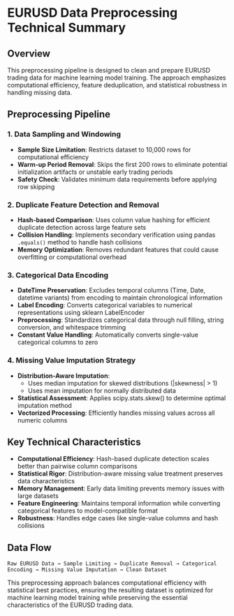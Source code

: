 # EURUSD Data Preprocessing Technical Summary

## Overview

This preprocessing pipeline is designed to clean and prepare EURUSD trading data for machine learning model training. The approach emphasizes computational efficiency, feature deduplication, and statistical robustness in handling missing data.

## Preprocessing Pipeline

### 1. Data Sampling and Windowing
- **Sample Size Limitation**: Restricts dataset to 10,000 rows for computational efficiency
- **Warm-up Period Removal**: Skips the first 200 rows to eliminate potential initialization artifacts or unstable early trading periods
- **Safety Check**: Validates minimum data requirements before applying row skipping

### 2. Duplicate Feature Detection and Removal
- **Hash-based Comparison**: Uses column value hashing for efficient duplicate detection across large feature sets
- **Collision Handling**: Implements secondary verification using pandas `.equals()` method to handle hash collisions
- **Memory Optimization**: Removes redundant features that could cause overfitting or computational overhead

### 3. Categorical Data Encoding
- **DateTime Preservation**: Excludes temporal columns (Time, Date, datetime variants) from encoding to maintain chronological information
- **Label Encoding**: Converts categorical variables to numerical representations using sklearn LabelEncoder
- **Preprocessing**: Standardizes categorical data through null filling, string conversion, and whitespace trimming
- **Constant Value Handling**: Automatically converts single-value categorical columns to zero

### 4. Missing Value Imputation Strategy
- **Distribution-Aware Imputation**: 
  - Uses median imputation for skewed distributions (|skewness| > 1)
  - Uses mean imputation for normally distributed data
- **Statistical Assessment**: Applies scipy.stats.skew() to determine optimal imputation method
- **Vectorized Processing**: Efficiently handles missing values across all numeric columns

## Key Technical Characteristics

- **Computational Efficiency**: Hash-based duplicate detection scales better than pairwise column comparisons
- **Statistical Rigor**: Distribution-aware missing value treatment preserves data characteristics
- **Memory Management**: Early data limiting prevents memory issues with large datasets
- **Feature Engineering**: Maintains temporal information while converting categorical features to model-compatible format
- **Robustness**: Handles edge cases like single-value columns and hash collisions

## Data Flow

```
Raw EURUSD Data → Sample Limiting → Duplicate Removal → Categorical Encoding → Missing Value Imputation → Clean Dataset
```

This preprocessing approach balances computational efficiency with statistical best practices, ensuring the resulting dataset is optimized for machine learning model training while preserving the essential characteristics of the EURUSD trading data.